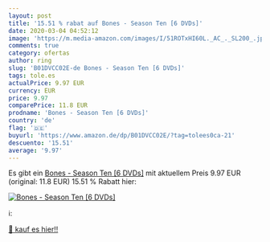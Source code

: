 ```yaml
---
layout: post
title: '15.51 % rabat auf Bones - Season Ten [6 DVDs]'
date: 2020-03-04 04:52:12
image: 'https://m.media-amazon.com/images/I/51ROTxHI60L._AC_._SL200_.jpg'
comments: true
category: ofertas
author: ring
slug: 'B01DVCC02E-de Bones - Season Ten [6 DVDs]'
tags: tole.es
actualPrice: 9.97 EUR
currency: EUR
price: 9.97
comparePrice: 11.8 EUR
prodname: 'Bones - Season Ten [6 DVDs]'
country: 'de'
flag: '🇩🇪'
buyurl: 'https://www.amazon.de/dp/B01DVCC02E/?tag=tolees0ca-21'
descuento: '15.51'
average: '9.97'
---
```


Es gibt ein [Bones - Season Ten [6 DVDs]](https://www.amazon.de/dp/B01DVCC02E/?tag=tolees0ca-21) mit aktuellem Preis 9.97 EUR (original: 11.8 EUR) 15.51 % Rabatt hier:

[![Bones - Season Ten [6 DVDs]](https://m.media-amazon.com/images/I/51ROTxHI60L._AC_._SL200_.jpg)](https://www.amazon.de/dp/B01DVCC02E/?tag=tolees0ca-21)

ℹ️:


[🛒 kauf es hier!!](https://www.amazon.de/dp/B01DVCC02E/?tag=tolees0ca-21)
